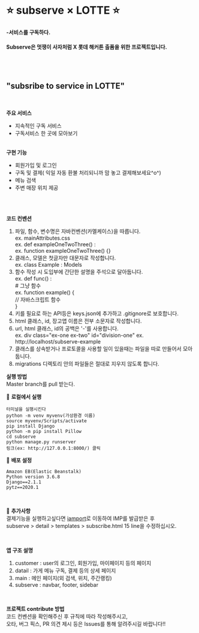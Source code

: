 # ⭐ subserve × LOTTE ⭐

#### -서비스를 구독하다.
#### Subserve은 멋쟁이 사자처럼 X 롯데 해커톤 출품을 위한 프로젝트입니다.

<br><br>
## "subsribe to service in LOTTE"

<br>

**주요 서비스**
 - 지속적인 구독 서비스
 - 구독서비스 한 곳에 모아보기<br><br>

**구현 기능**
 - 회원가입 및 로그인
 - 구독 및 결제( 익일 자동 환불 처리되니까 맘 놓고 결제해보세요^o^)
 - 메뉴 검색
 - 주변 매장 위치 제공<br>

<br><br>
 
 
**코드 컨벤션**<br>
<ol>
    <li> 
    파일, 함수, 변수명은 자바컨벤션(카멜케이스)을 따릅니다.<br>
        ex. mainAttributes.css <br>
        ex. def exampleOneTwoThree() : <br>
        ex. function exampleOneTwoThree() {} <br>
    </li>
    <li>
        클래스, 모델은 첫글자만 대문자로 작성합니다. <br>
        ex. class Example : Models
    </li> 
    <li>
        함수 작성 시 도입부에 간단한 설명을 주석으로 달아둡니다. <br>
        ex. def func() : <br>
            # 그냥 함수 <br>
        ex. function example() { <br>
           // 자바스크립트 함수 <br>
        }
    </li>
    <li>
     키를 필요로 하는 API등은 keys.json에 추가하고 .gitignore로 보호합니다.
    </li>
    <li>
    html 클래스, id, 장고앱 이름은 전부 소문자로 작성합니다.
   </li>
   <li>
    url, html 클래스, id의 공백은 '-'를 사용합니다. <br>
    ex. div class="ex-one ex-two" id="division-one"
    ex. http://localhost/subserve-example <br>
    </li>
    <li>
    클래스를 상속받거나 프로토콜을 사용할 일이 있을때는 파일을 따로 만들어서 모아둡니다.
    </li>
    <li>
    migrations 디렉토리 안의 파일들은 절대로 지우지 않도록 합니다.
    </li>
</ol>


**실행 방법**<br>
Master branch를 pull 받는다.

🔹 **로컬에서 실행**
```
터미널을 실행시킨다
python -m venv myvenv(가상환경 이름)
source myvenv/Scripts/activate
pip install Django
python -m pip install Pillow
cd subserve
python manage.py runserver
링크(ex: http://127.0.0.1:8000/) 클릭

```

🔹 **배포 설정**
```
Amazon EB(Elastic Beanstalk)
Python version 3.6.8
Django==2.1.1
pytz==2020.1
```
<br>

🔹 **추가사항** <br>
결제기능을 실행하고싶다면 [iamport](https://www.iamport.kr/getstarted)로 이동하여 IMP를 발급받은 후 <br>
subserve > detail > templates > subscribe.html 15 line을 수정하십시오.

<br>

**앱 구조 설명**  <br>
<ol>
 <li> customer : user의 로그인, 회원가입, 마이페이지 등의 페이지 </li>
 <li> datail : 가게 메뉴 구독, 결제 등의 상세 페이지 </li>
 <li> main : 메인 페이지(외 검색, 위치, 주간랭킹) </li>
 <li> subserve : navbar, footer, sidebar </li>
</ol>

<br>

**프로젝트 contribute 방법** <br>
코드 컨벤션을 확인해주신 후 규칙에 따라 작성해주시고, <br>
오타, 버그 픽스, PR 의견 제시 등은 Issues를 통해 알려주시길 바랍니다!!
